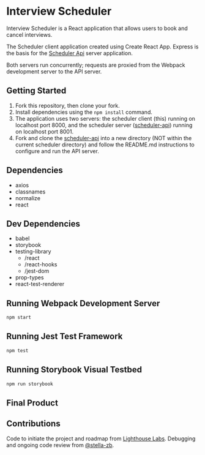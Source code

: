 # Interview Scheduler

Interview Scheduler is a React application that allows users to book and cancel interviews. 

The Scheduler client application created using Create React App. Express is the basis for the [Scheduler Api](https://github.com/vkro/scheduler-api) server application.

Both servers run concurrently; requests are proxied from the Webpack development server to the API server.

## Getting Started

1. Fork this repository, then clone your fork.
2. Install dependencies using the `npm install` command.
3. The application uses two servers: the scheduler client (this) running on localhost port 8000, and the scheduler server ([scheduler-api](https://github.com/vkro/scheduler-api)) running on localhost port 8001.
4. Fork and clone the [scheduler-api](https://github.com/vkro/scheduler-api) into a new directory (NOT within the current scheduler directory) and follow the README.md instructions to configure and run the API server.

## Dependencies
- axios
- classnames
- normalize
- react

## Dev Dependencies
- babel
- storybook
- testing-library
  -  /react
  -  /react-hooks
  -  /jest-dom
- prop-types
- react-test-renderer

## Running Webpack Development Server

```sh
npm start
```

## Running Jest Test Framework

```sh
npm test
```

## Running Storybook Visual Testbed

```sh
npm run storybook
```
## Final Product




## Contributions
Code to initiate the project and roadmap from [Lighthouse Labs](https://www.lighthouselabs.ca/). Debugging and ongoing code review from [@stella-zb](https://github.com/stella-zb). 